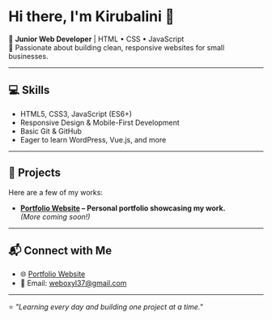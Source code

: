 # Hi there, I'm Kirubalini 👋

🚀 **Junior Web Developer** | HTML • CSS • JavaScript  
🎯 Passionate about building clean, responsive websites for small businesses.  

---

## 💻 Skills
- HTML5, CSS3, JavaScript (ES6+)
- Responsive Design & Mobile-First Development
- Basic Git & GitHub  
- Eager to learn WordPress, Vue.js, and more

---

## 📂 Projects
Here are a few of my works:

- **[Portfolio Website](https://radiant-maamoul-ee8e6f.netlify.app/) – Personal portfolio showcasing my work.**  
*(More coming soon!)*

---

## 📬 Connect with Me
- 🌐 [Portfolio Website](https://radiant-maamoul-ee8e6f.netlify.app/)
- 📧 Email: weboxyl37@gmail.com  

---

⭐ *"Learning every day and building one project at a time."*
